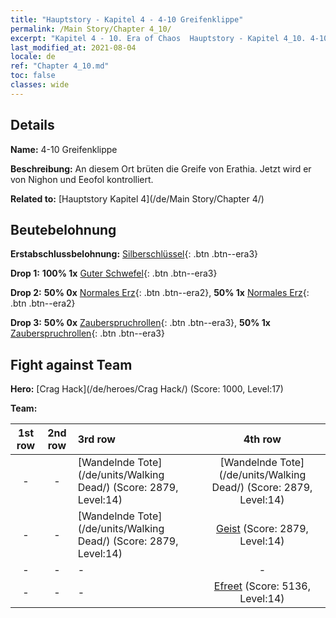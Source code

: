 ```yaml
---
title: "Hauptstory - Kapitel 4 - 4-10 Greifenklippe"
permalink: /Main Story/Chapter 4_10/
excerpt: "Kapitel 4 - 10. Era of Chaos  Hauptstory - Kapitel 4_10. 4-10 Greifenklippe"
last_modified_at: 2021-08-04
locale: de
ref: "Chapter 4_10.md"
toc: false
classes: wide
---
```


## Details

 **Name:** 4-10 Greifenklippe

 **Beschreibung:** An diesem Ort brüten die Greife von Erathia. Jetzt wird er von Nighon und Eeofol kontrolliert.

 **Related to:** [Hauptstory Kapitel 4](/de/Main Story/Chapter 4/)

## Beutebelohnung

 **Erstabschlussbelohnung:** [Silberschlüssel](/ItemsDE/con_693/){: .btn .btn--era3}

 **Drop 1:** **100% 1x** [Guter Schwefel](/ItemsDE/mat_15/){: .btn .btn--era3}

 **Drop 2:** **50% 0x** [Normales Erz](/ItemsDE/mat_6/){: .btn .btn--era2}, **50% 1x** [Normales Erz](/ItemsDE/mat_6/){: .btn .btn--era2}

 **Drop 3:** **50% 0x** [Zauberspruchrollen](/ItemsDE/con_694/){: .btn .btn--era3}, **50% 1x** [Zauberspruchrollen](/ItemsDE/con_694/){: .btn .btn--era3}


## Fight against Team
 **Hero:** [Crag Hack](/de/heroes/Crag Hack/) (Score: 1000, Level:17)

 **Team:**


  | 1st row | 2nd row | 3rd row | 4th row |
  |:----:|:----:|:----|:----:|
  | - | - | [Wandelnde Tote](/de/units/Walking Dead/) (Score: 2879, Level:14)  | [Wandelnde Tote](/de/units/Walking Dead/) (Score: 2879, Level:14)  |
  | - | - | [Wandelnde Tote](/de/units/Walking Dead/) (Score: 2879, Level:14)  | [Geist](/de/units/Wight/) (Score: 2879, Level:14)  |
  | - | - | - | - |
  | - | - | - | [Efreet](/de/units/Efreeti/) (Score: 5136, Level:14)  |


